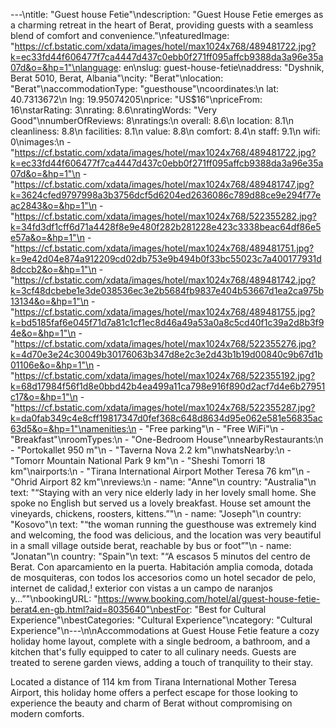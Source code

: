 ---\ntitle: "Guest house Fetie"\ndescription: "Guest House Fetie emerges as a charming retreat in the heart of Berat, providing guests with a seamless blend of comfort and convenience."\nfeaturedImage: "https://cf.bstatic.com/xdata/images/hotel/max1024x768/489481722.jpg?k=ec33fd44f606477f7ca4447d437c0ebb0f271ff095affcb9388da3a96e35a07d&o=&hp=1"\nlanguage: en\nslug: guest-house-fetie\naddress: "Dyshnik, Berat 5010, Berat, Albania"\ncity: "Berat"\nlocation: "Berat"\naccommodationType: "guesthouse"\ncoordinates:\n  lat: 40.7313672\n  lng: 19.95074205\nprice: "US$16"\npriceFrom: 16\nstarRating: 3\nrating: 8.6\nratingWords: "Very Good"\nnumberOfReviews: 8\nratings:\n  overall: 8.6\n  location: 8.1\n  cleanliness: 8.8\n  facilities: 8.1\n  value: 8.8\n  comfort: 8.4\n  staff: 9.1\n  wifi: 0\nimages:\n  - "https://cf.bstatic.com/xdata/images/hotel/max1024x768/489481722.jpg?k=ec33fd44f606477f7ca4447d437c0ebb0f271ff095affcb9388da3a96e35a07d&o=&hp=1"\n  - "https://cf.bstatic.com/xdata/images/hotel/max1024x768/489481747.jpg?k=3624cfed9797998a3b3756dcf5d6204ed2636086c789d88ce9e294f77eac2843&o=&hp=1"\n  - "https://cf.bstatic.com/xdata/images/hotel/max1024x768/522355282.jpg?k=34fd3df1cff6d71a4428f8e9e480f282b281228e423c3338beac64df86e5e57a&o=&hp=1"\n  - "https://cf.bstatic.com/xdata/images/hotel/max1024x768/489481751.jpg?k=9e42d04e874a912209cd02db753e9b494b0f33bc55023c7a400177931d8dccb2&o=&hp=1"\n  - "https://cf.bstatic.com/xdata/images/hotel/max1024x768/489481742.jpg?k=3cf48dcbebe1e3de038536ec3e2b5684fb9837e404b53667d1ea2ca975b13134&o=&hp=1"\n  - "https://cf.bstatic.com/xdata/images/hotel/max1024x768/489481755.jpg?k=bd5185faf6e045f71d7a81c1cf1ec8d46a49a53a0a8c5cd40f1c39a2d8b3f94e&o=&hp=1"\n  - "https://cf.bstatic.com/xdata/images/hotel/max1024x768/522355276.jpg?k=4d70e3e24c30049b30176063b347d8e2c3e2d43b1b19d00840c9b67d1b01106e&o=&hp=1"\n  - "https://cf.bstatic.com/xdata/images/hotel/max1024x768/522355192.jpg?k=68d17984f56f1d8e0bbd42b4ea499a11ca798e916f890d2acf7d4e6b27951c17&o=&hp=1"\n  - "https://cf.bstatic.com/xdata/images/hotel/max1024x768/522355287.jpg?k=da0fab349c4e8cff19817347d0fef368c648d8634d95e062e581e56835ac63d5&o=&hp=1"\namenities:\n  - "Free parking"\n  - "Free WiFi"\n  - "Breakfast"\nroomTypes:\n  - "One-Bedroom House"\nnearbyRestaurants:\n  - "Portokallet 950 m"\n  - "Taverna Nova 2.2 km"\nwhatsNearby:\n  - "Tomorr Mountain National Park 9 km"\n  - "Sheshi Tomorri 18 km"\nairports:\n  - "Tirana International Airport Mother Teresa 76 km"\n  - "Ohrid Airport 82 km"\nreviews:\n  - name: "Anne"\n    country: "Australia"\n    text: "“Staying with an very nice elderly lady in her lovely small home. She spoke no English but served us a lovely breakfast. House set amount the vineyards, chickens, roosters, kittens.”"\n  - name: "Joseph"\n    country: "Kosovo"\n    text: "“the woman running the guesthouse was extremely kind and welcoming, the food was delicious, and the location was very beautiful in a small village outside berat, reachable by bus or foot”"\n  - name: "Jonatan"\n    country: "Spain"\n    text: "“A escasos 5 minutos del centro de Berat. Con aparcamiento en la puerta. Habitación amplia comoda, dotada de mosquiteras, con todos los accesorios como un hotel secador de pelo, internet de calidad,! exterior con vistas a un campo de naranjos y...”"\nbookingURL: "https://www.booking.com/hotel/al/guest-house-fetie-berat4.en-gb.html?aid=8035640"\nbestFor: "Best for Cultural Experience"\nbestCategories: "Cultural Experience"\ncategory: "Cultural Experience"\n---\n\nAccommodations at Guest House Fetie feature a cozy holiday home layout, complete with a single bedroom, a bathroom, and a kitchen that's fully equipped to cater to all culinary needs. Guests are treated to serene garden views, adding a touch of tranquility to their stay.

Located a distance of 114 km from Tirana International Mother Teresa Airport, this holiday home offers a perfect escape for those looking to experience the beauty and charm of Berat without compromising on modern comforts.